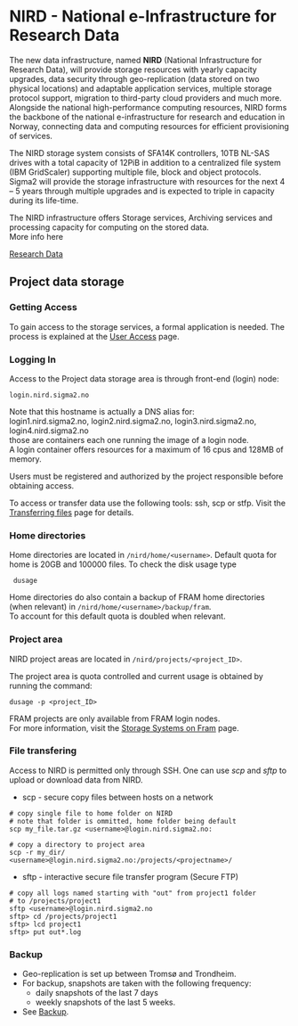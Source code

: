 # NIRD - National e-Infrastructure for Research Data

The new data infrastructure, named **NIRD** (National Infrastructure for Research Data),
will provide storage resources with yearly capacity upgrades, data security
through geo-replication (data stored on two physical locations) and adaptable
application services, multiple storage protocol support, migration to third-party
cloud providers and much more. Alongside the national high-performance computing
resources, NIRD forms the backbone of the national e-infrastructure for research
and education in Norway, connecting data and computing resources for efficient
provisioning of services.

The NIRD storage system consists of SFA14K controllers, 10TB NL-SAS drives with
a total capacity of 12PiB in addition to a centralized file system
(IBM GridScaler) supporting multiple file, block and object protocols. Sigma2
will provide the storage infrastructure with resources for the next 4 – 5 years
through multiple upgrades and is expected to triple in capacity during its life-time.

The NIRD infrastructure offers Storage services, Archiving services and  processing capacity for computing on the stored data.  
More info here

[Research Data](https://www.sigma2.no/content/data-storage)


## Project data storage

### Getting Access

To gain access to the storage services, a formal application is needed. The process
is explained at the [User Access](https://www.sigma2.no/node/36) page.

### Logging In

Access to the Project data storage area is through front-end (login) node:

    login.nird.sigma2.no

Note that this hostname is actually a DNS alias for:   
login1.nird.sigma2.no, login2.nird.sigma2.no, login3.nird.sigma2.no, login4.nird.sigma2.no   
those are containers each one running the image of a login node.   
A login container offers resources for a maximum of 16 cpus and 128MB of memory.

Users must be registered and authorized by the project responsible before obtaining access.

To access or transfer data use the following tools: ssh, scp or stfp. Visit the [Transferring files](https://documentation.sigma2.no/storage/file-transfering.html) page for details.


### Home directories

Home directories are located in `/nird/home/<username>`.
Default quota for home is 20GB and 100000 files. To check the disk usage type

     dusage
     
Home directories do also contain a backup of FRAM home directories (when relevant) in `/nird/home/<username>/backup/fram`.   
To account for this default quota is doubled when relevant.

### Project area

NIRD project areas are located in `/nird/projects/<project_ID>`.

The project area is quota controlled and current usage is obtained by running the command:

    dusage -p <project_ID>

FRAM projects are only available from FRAM login nodes.   
For more information, visit the [Storage Systems on Fram](storagesystems.md) page.



### File transfering
Access to NIRD is permitted only through SSH.
One can use *scp* and *sftp* to upload or download data from NIRD.

* scp - secure copy files between hosts on a network

```
# copy single file to home folder on NIRD
# note that folder is ommitted, home folder being default
scp my_file.tar.gz <username>@login.nird.sigma2.no:

# copy a directory to project area
scp -r my_dir/ <username>@login.nird.sigma2.no:/projects/<projectname>/
```

* sftp - interactive secure file transfer program (Secure FTP)

```
# copy all logs named starting with "out" from project1 folder
# to /projects/project1
sftp <username>@login.nird.sigma2.no
sftp> cd /projects/project1
sftp> lcd project1
sftp> put out*.log
```

### Backup

* Geo-replication is set up between Tromsø and Trondheim.
* For backup, snapshots are taken with the following frequency:
    * daily snapshots of the last 7 days
    * weekly snapshots of the last 5 weeks. 
* See [Backup](backup.md).


